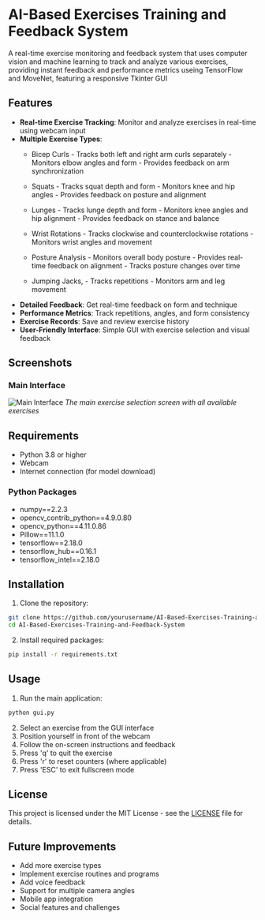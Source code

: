 # AI-Based Exercises Training and Feedback System

A real-time exercise monitoring and feedback system that uses computer vision and machine learning to track and analyze various exercises, providing instant feedback and performance metrics useing TensorFlow and MoveNet, featuring a responsive  Tkinter GUI 

## Features

- **Real-time Exercise Tracking**: Monitor and analyze exercises in real-time using webcam input
- **Multiple Exercise Types**:
  - Bicep Curls - Tracks both left and right arm curls separately
                - Monitors elbow angles and form
                - Provides feedback on arm synchronization

  - Squats      - Tracks squat depth and form
                - Monitors knee and hip angles
                - Provides feedback on posture and alignment
    
  - Lunges     - Tracks lunge depth and form
               - Monitors knee angles and hip alignment
               - Provides feedback on stance and balance

  - Wrist Rotations    - Tracks clockwise and counterclockwise rotations
                      - Monitors wrist angles and movement
    
  - Posture Analysis  - Monitors overall body posture
                      - Provides real-time feedback on alignment
                      - Tracks posture changes over time
  - Jumping Jacks,    - Tracks repetitions
                      - Monitors arm and leg movement
- **Detailed Feedback**: Get real-time feedback on form and technique
- **Performance Metrics**: Track repetitions, angles, and form consistency
- **Exercise Records**: Save and review exercise history
- **User-Friendly Interface**: Simple GUI with exercise selection and visual feedback

## Screenshots

### Main Interface
![Main Interface](images/main_interface.png)
*The main exercise selection screen with all available exercises*

## Requirements

- Python 3.8 or higher
- Webcam
- Internet connection (for model download)
### Python Packages
- numpy==2.2.3
- opencv_contrib_python==4.9.0.80
- opencv_python==4.11.0.86
- Pillow==11.1.0
- tensorflow==2.18.0
- tensorflow_hub==0.16.1
- tensorflow_intel==2.18.0

## Installation

1. Clone the repository:
```bash
git clone https://github.com/yourusername/AI-Based-Exercises-Training-and-Feedback-System.git
cd AI-Based-Exercises-Training-and-Feedback-System
```

2. Install required packages:
```bash
pip install -r requirements.txt
```

## Usage

1. Run the main application:
```bash
python gui.py
```

2. Select an exercise from the GUI interface
3. Position yourself in front of the webcam
4. Follow the on-screen instructions and feedback
5. Press 'q' to quit the exercise
6. Press 'r' to reset counters (where applicable)
7. Press 'ESC' to exit fullscreen mode

## License
This project is licensed under the MIT License - see the [LICENSE](LICENSE) file for details.

## Future Improvements

- Add more exercise types
- Implement exercise routines and programs
- Add voice feedback
- Support for multiple camera angles
- Mobile app integration
- Social features and challenges

